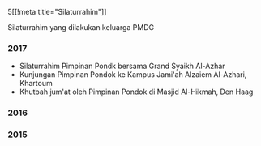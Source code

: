 5[[!meta title="Silaturrahim"]]

Silaturrahim yang dilakukan keluarga PMDG

### 2017

  - Silaturrahim Pimpinan Pondk bersama Grand Syaikh Al-Azhar
  - Kunjungan Pimpinan Pondok ke Kampus Jami'ah Alzaiem Al-Azhari, Khartoum
  - Khutbah jum'at oleh Pimpinan Pondok di Masjid Al-Hikmah, Den Haag
    
### 2016
### 2015
